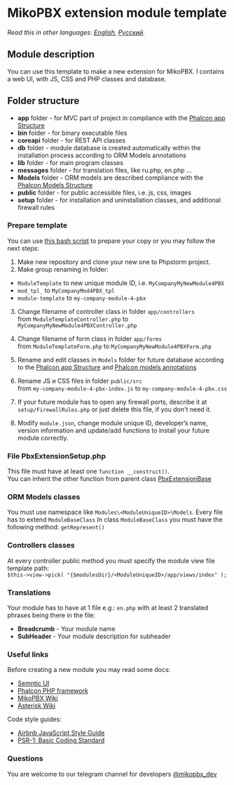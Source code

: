 # MikoPBX extension module template #

*Read this in other languages: [English](README.md), [Русский](README.ru.md).*

## Module description ##

You can use this template to make a new extension for MikoPBX. I contains a web UI, with JS, CSS and PHP classes and database.


## Folder structure ##

* **app** folder -  for MVC part of project in compliance with the [Phalcon app Structure](https://docs.phalcon.io/3.4/en/tutorial-basic#file-structure)  
* **bin** folder  - for binary executable files
* **coreapi** folder  - for REST API classes
* **db** folder - module database is created automatically within the installation process according to ORM Models annotations
* **lib** folder  -  for main program classes
* **messages** folder - for translation files, like ru.php, en.php ...
* **Models**  folder - ORM models are described  compliance with the [Phalcon Models Structure](https://docs.phalcon.io/3.4/en/db-models)
* **public** folder  - for public accessible files, i.e. js, css, images
* **setup** folder - for installation and uninstallation classes, and additional firewall rules

### Prepare template ###
You can use [this bash script](https://github.com/mikopbx/ExtensionsDevTools) to prepare your copy or you may follow the next steps:

1. Make new repository and clone your new one to Phpstorm project. 
2. Make group renaming in folder:
 * `ModuleTemplate` to new unique module ID, i.e. `MyCompanyMyNewModule4PBX`
 * `mod_tpl_` to `MyCompanyMod4PBX_tpl`
 * `module-template` to `my-company-module-4-pbx`  

3. Change filename of controller class in folder `app/controllers`  \
from `ModuleTemplateController.php` to `MyCompanyMyNewModule4PBXController.php` 

4. Change filename of form class in folder `app/forms` \
from `ModuleTemplateForm.php` to `MyCompanyMyNewModule4PBXForm.php` 

5. Rename and edit classes in `Models` folder for future database according to the [Phalcon app Structure](https://docs.phalcon.io/3.4/en/db-models) and [Phalcon models annotations](https://docs.phalcon.io/3.4/en/db-models-metadata#annotations-strategy)

6. Rename JS и CSS files in folder `public/src`\
from `my-company-module-4-pbx-index.js` to `my-company-module-4-pbx.css`

7. If your future module has to open any firewall ports, describe it at `setup/FirewallRules.php` or just delete this file, if you don't need it.

8. Modify `module.json`, change module unique ID, developer’s name, version information and update/add functions to install your future module correctly.

 

### File PbxExtensionSetup.php ###
This file must have at least one `function __construct()`. \
You can inherit the other function from parent class [PbxExtensionBase](https://github.com/mikopbx/core/blob/master/www/back-end/modules/PbxExtensionBase.php)
  
### ORM Models classes ###
You must use namespace like  `Modules\<ModuleUniqueID>\Models`.  Every file has to extend `ModuleBaseClass` 
In class `ModuleBaseClass` you must have the following method: `getRepresent()`

### Controllers classes ###
At every controller public method you must specify the module view file template path: \
`$this->view->pick( "{$modulesDir}/<ModuleUniqueID>/app/views/index" );`

### Translations ###
Your module has to have at 1 file e.g.: `en.php` with at least 2 translated phrases being there in the file:
* **Breadcrumb<ModuleUniqueID>** - Your module name
* **SubHeader<ModuleUniqueID>** - Your module description for subheader
	
		
### Useful links ###
Before creating a new module you may read some docs:

* [Semntic UI](https://semantic-ui.com)
* [Phalcon PHP framework](https://docs.phalcon.io/3.4/en/introduction)
* [MikoPBX Wiki](https://wiki.mikopbx.com)
* [Asterisk Wiki](https://wiki.asterisk.org/wiki/display/AST/Home)

Code style guides:

* [Airbnb JavaScript Style Guide](https://github.com/airbnb/javascript)
* [PSR-1: Basic Coding Standard](https://www.php-fig.org/psr/psr-1/)

### Questions ###
You are welcome to our telegram channel for developers [@mikopbx_dev](https://t.me/joinchat/AAPn5xSqZIpQnNnCAa3bBw)

